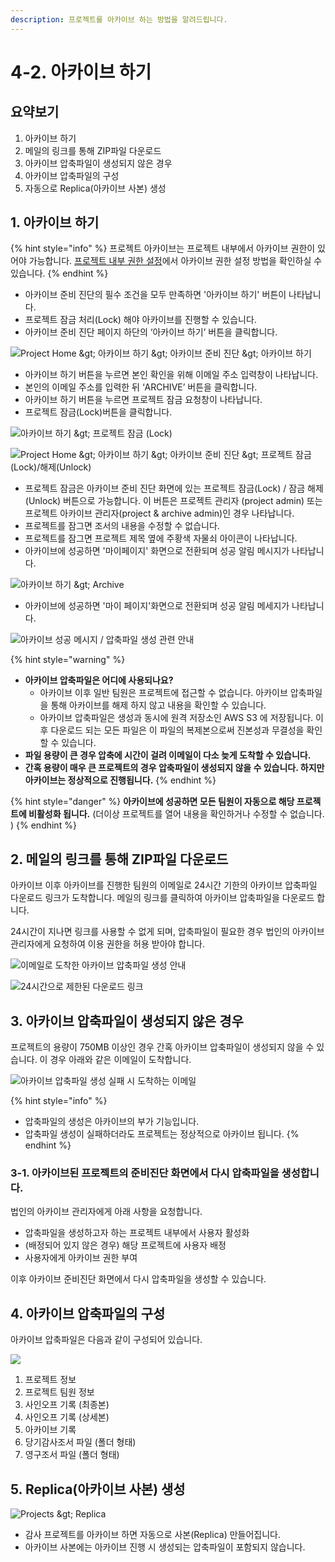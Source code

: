 ```yaml
---
description: 프로젝트를 아카이브 하는 방법을 알려드립니다.
---
```


# 4-2. 아카이브 하기

## 요약보기  

1. 아카이브 하기
2. 메일의 링크를 통해 ZIP파일 다운로드 
3. 아카이브 압축파일이 생성되지 않은 경우  
4. 아카이브 압축파일의 구성  
5. 자동으로 Replica\(아카이브 사본\) 생성  

## 1. **아카이브 하기** 

{% hint style="info" %}
프로젝트 아카이브는 프로젝트 내부에서 아카이브 권한이 있어야 가능합니다. [프로젝트 내부 권한 설정](../../setup/2./organize-audit-team.md#5)에서 아카이브 권한 설정 방법을 확인하실 수 있습니다.
{% endhint %}

* 아카이브 준비 진단의 필수 조건을 모두 만족하면 '아카이브 하기' 버튼이 나타납니다.
* 프로젝트 잠금 처리\(Lock\) 해야 아카이브를 진행할 수 있습니다.
* 아카이브 준비 진단 페이지 하단의 ‘아카이브 하기’ 버튼을 클릭합니다.

![Project Home &amp;gt; &#xC544;&#xCE74;&#xC774;&#xBE0C; &#xD558;&#xAE30; &amp;gt; &#xC544;&#xCE74;&#xC774;&#xBE0C; &#xC900;&#xBE44; &#xC9C4;&#xB2E8; &amp;gt; &#xC544;&#xCE74;&#xC774;&#xBE0C; &#xD558;&#xAE30;](../../../.gitbook/assets/4-2-01.jpg)

* 아카이브 하기 버튼을 누르면  본인 확인을 위해 이메일 주소 입력창이 나타납니다.  
* 본인의 이메일 주소를 입력한 뒤 ‘ARCHIVE’ 버튼을 클릭합니다.
* 아카이브 하기 버튼을 누르면 프로젝트 잠금 요청창이 나타납니다.
* 프로젝트 잠금\(Lock\)버튼을 클릭합니다.  

![&#xC544;&#xCE74;&#xC774;&#xBE0C; &#xD558;&#xAE30; &amp;gt; &#xD504;&#xB85C;&#xC81D;&#xD2B8; &#xC7A0;&#xAE08; \(Lock\)](../../../.gitbook/assets/23.jpg)

![Project Home &amp;gt; &#xC544;&#xCE74;&#xC774;&#xBE0C; &#xD558;&#xAE30; &amp;gt; &#xC544;&#xCE74;&#xC774;&#xBE0C; &#xC900;&#xBE44; &#xC9C4;&#xB2E8; &amp;gt; &#xD504;&#xB85C;&#xC81D;&#xD2B8; &#xC7A0;&#xAE08;\(Lock\)/&#xD574;&#xC81C;\(Unlock\)](../../../.gitbook/assets/12.png)

* 프로젝트 잠금은 아카이브 준비 진단 화면에 있는 프로젝트 잠금\(Lock\) / 잠금 해제\(Unlock\) 버튼으로 가능합니다. 이 버튼은 프로젝트 관리자 \(project admin\) 또는 프로젝트 아카이브 관리자\(project & archive admin\)인 경우 나타납니다. 
* 프로젝트를 잠그면 조서의 내용을 수정할 수 없습니다.
* 프로젝트를 잠그면 프로젝트 제목 옆에 주황색 자물쇠 아이콘이 나타납니다.
* 아카이브에 성공하면 '마이페이지' 화면으로 전환되며 성공 알림 메시지가 나타납니다. 

![&#xC544;&#xCE74;&#xC774;&#xBE0C; &#xD558;&#xAE30; &amp;gt; Archive](../../../.gitbook/assets/22.jpg)

* 아카이브에 성공하면 '마이 페이지'화면으로 전환되며 성공 알림 메세지가 나타납니다.  

![&#xC544;&#xCE74;&#xC774;&#xBE0C; &#xC131;&#xACF5; &#xBA54;&#xC2DC;&#xC9C0; / &#xC555;&#xCD95;&#xD30C;&#xC77C; &#xC0DD;&#xC131; &#xAD00;&#xB828; &#xC548;&#xB0B4; ](../../../.gitbook/assets/4-2-03%20%281%29.jpg)

{% hint style="warning" %}
* **아카이브 압축파일은 어디에 사용되나요?** 
  * 아카이브 이후 일반 팀원은 프로젝트에 접근할 수 없습니다. 아카이브 압축파일을 통해 아카이브를 해제 하지 않고 내용을 확인할 수 있습니다. 
  * 아카이브 압축파일은 생성과 동시에 원격 저장소인 AWS S3 에 저장됩니다. 이후 다운로드 되는 모든 파일은 이 파일의 복제본으로써 진본성과 무결성을 확인할 수 있습니다. 
* **파일 용량이 큰 경우 압축에 시간이 걸려 이메일이 다소 늦게 도착할 수 있습니다.** 
* **간혹 용량이 매우 큰 프로젝트의 경우 압축파일이 생성되지 않을 수 있습니다. 하지만 아카이브는 정상적으로 진행됩니다.**
{% endhint %}

{% hint style="danger" %}
**아카이브에 성공하면 모든 팀원이 자동으로 해당 프로젝트에 비활성화 됩니다.** \(더이상 프로젝트를 열어 내용을 확인하거나 수정할 수 없습니다. \)
{% endhint %}

## 2. **메일의 링크를 통해 ZIP파일 다운로드** 

아카이브 이후 아카이브를 진행한 팀원의 이메일로 24시간 기한의 아카이브 압축파일 다운로드 링크가 도착합니다.  메일의 링크를 클릭하여 아카이브 압축파일을 다운로드 합니다.

24시간이 지나면 링크를 사용할 수 없게 되며, 압축파일이 필요한 경우 법인의 아카이브 관리자에게 요청하여 이용 권한을 허용 받아야 합니다. 

![&#xC774;&#xBA54;&#xC77C;&#xB85C; &#xB3C4;&#xCC29;&#xD55C; &#xC544;&#xCE74;&#xC774;&#xBE0C; &#xC555;&#xCD95;&#xD30C;&#xC77C; &#xC0DD;&#xC131; &#xC548;&#xB0B4;  ](../../../.gitbook/assets/4-2-05.jpg)

![24&#xC2DC;&#xAC04;&#xC73C;&#xB85C; &#xC81C;&#xD55C;&#xB41C; &#xB2E4;&#xC6B4;&#xB85C;&#xB4DC; &#xB9C1;&#xD06C; ](../../../.gitbook/assets/4-2-06%20%281%29.jpg)

## 3. 아카이브 압축파일이 생성되지 않은 경우  

프로젝트의 용량이 750MB 이상인 경우 간혹 아카이브 압축파일이 생성되지 않을 수 있습니다. 이 경우 아래와 같은 이메일이 도착합니다. 

![&#xC544;&#xCE74;&#xC774;&#xBE0C; &#xC555;&#xCD95;&#xD30C;&#xC77C; &#xC0DD;&#xC131; &#xC2E4;&#xD328; &#xC2DC; &#xB3C4;&#xCC29;&#xD558;&#xB294; &#xC774;&#xBA54;&#xC77C; ](../../../.gitbook/assets/image%20%2815%29.png)

{% hint style="info" %}
* 압축파일의 생성은 아카이브의 부가 기능입니다. 
* 압축파일 생성이 실패하더라도 프로젝트는 정상적으로 아카이브 됩니다. 
{% endhint %}

### 3-1. 아카이브된 프로젝트의 준비진단 화면에서 다시 압축파일을 생성합니다. 

법인의 아카이브 관리자에게 아래 사항을 요청합니다. 

* 압축파일을 생성하고자 하는 프로젝트 내부에서 사용자 활성화 
* \(배정되어 있지 않은 경우\) 해당 프로젝트에 사용자 배정 
* 사용자에게 아카이브 권한 부여 

이후 아카이브 준비진단 화면에서 다시 압축파일을 생성할 수 있습니다. 

## 4. 아카이브 압축파일의 구성  

아카이브 압축파일은 다음과 같이 구성되어 있습니다. 

![](../../../.gitbook/assets/3.1_archivedzip_contents.jpg)

1. 프로젝트 정보 
2. 프로젝트 팀원 정보 
3. 사인오프 기록 \(최종본\)
4. 사인오프 기록 \(상세본\)
5. 아카이브 기록
6. 당기감사조서 파일 \(폴더 형태\) 
7. 영구조서 파일 \(폴더 형태\) 

## 5. Replica\(아카이브 사본\) 생성  

![Projects &amp;gt; Replica](../../../.gitbook/assets/20.jpg)

* 감사 프로젝트를 아카이브 하면 자동으로 사본\(Replica\) 만들어집니다.
* 아카이브 사본에는 아카이브 진행 시 생성되는 압축파일이 포함되지 않습니다.


